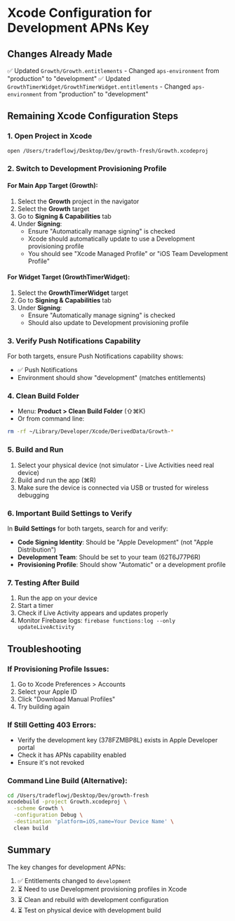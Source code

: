 # Xcode Configuration for Development APNs Key

## Changes Already Made
✅ Updated `Growth/Growth.entitlements` - Changed `aps-environment` from "production" to "development"
✅ Updated `GrowthTimerWidget/GrowthTimerWidget.entitlements` - Changed `aps-environment` from "production" to "development"

## Remaining Xcode Configuration Steps

### 1. Open Project in Xcode
```bash
open /Users/tradeflowj/Desktop/Dev/growth-fresh/Growth.xcodeproj
```

### 2. Switch to Development Provisioning Profile

#### For Main App Target (Growth):
1. Select the **Growth** project in the navigator
2. Select the **Growth** target
3. Go to **Signing & Capabilities** tab
4. Under **Signing**:
   - Ensure "Automatically manage signing" is checked
   - Xcode should automatically update to use a Development provisioning profile
   - You should see "Xcode Managed Profile" or "iOS Team Development Profile"

#### For Widget Target (GrowthTimerWidget):
1. Select the **GrowthTimerWidget** target
2. Go to **Signing & Capabilities** tab
3. Under **Signing**:
   - Ensure "Automatically manage signing" is checked
   - Should also update to Development provisioning profile

### 3. Verify Push Notifications Capability
For both targets, ensure Push Notifications capability shows:
- ✅ Push Notifications
- Environment should show "development" (matches entitlements)

### 4. Clean Build Folder
- Menu: **Product > Clean Build Folder** (⇧⌘K)
- Or from command line:
```bash
rm -rf ~/Library/Developer/Xcode/DerivedData/Growth-*
```

### 5. Build and Run
1. Select your physical device (not simulator - Live Activities need real device)
2. Build and run the app (⌘R)
3. Make sure the device is connected via USB or trusted for wireless debugging

### 6. Important Build Settings to Verify

In **Build Settings** for both targets, search for and verify:
- **Code Signing Identity**: Should be "Apple Development" (not "Apple Distribution")
- **Development Team**: Should be set to your team (62T6J77P6R)
- **Provisioning Profile**: Should show "Automatic" or a development profile

### 7. Testing After Build
1. Run the app on your device
2. Start a timer
3. Check if Live Activity appears and updates properly
4. Monitor Firebase logs: `firebase functions:log --only updateLiveActivity`

## Troubleshooting

### If Provisioning Profile Issues:
1. Go to Xcode Preferences > Accounts
2. Select your Apple ID
3. Click "Download Manual Profiles"
4. Try building again

### If Still Getting 403 Errors:
- Verify the development key (378FZMBP8L) exists in Apple Developer portal
- Check it has APNs capability enabled
- Ensure it's not revoked

### Command Line Build (Alternative):
```bash
cd /Users/tradeflowj/Desktop/Dev/growth-fresh
xcodebuild -project Growth.xcodeproj \
  -scheme Growth \
  -configuration Debug \
  -destination 'platform=iOS,name=Your Device Name' \
  clean build
```

## Summary
The key changes for development APNs:
1. ✅ Entitlements changed to `development`
2. ⏳ Need to use Development provisioning profiles in Xcode
3. ⏳ Clean and rebuild with development configuration
4. ⏳ Test on physical device with development build